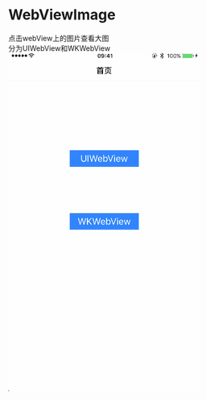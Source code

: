 # WebViewImage
点击webView上的图片查看大图  
分为UIWebView和WKWebView
![](https://raw.githubusercontent.com/misslove1015/DemoPictures/master/WebViewImage.gif)
